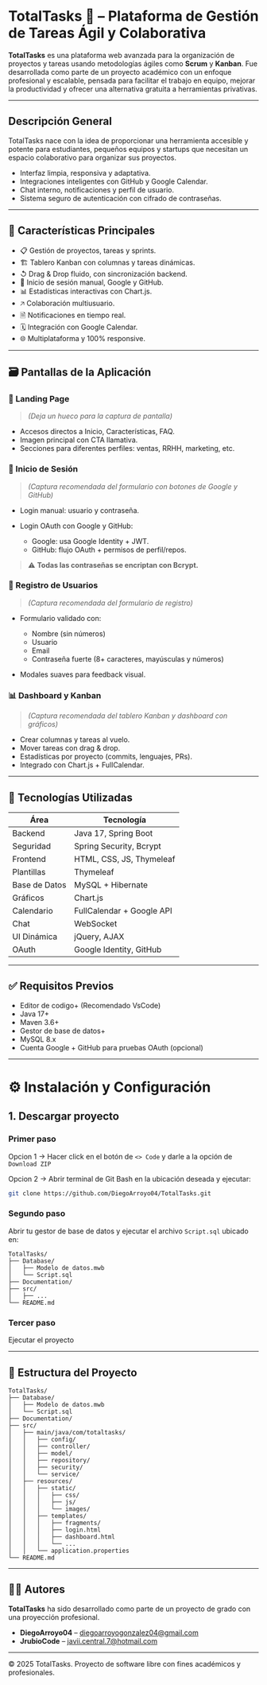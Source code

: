 # TotalTasks 🧩️ – Plataforma de Gestión de Tareas Ágil y Colaborativa

**TotalTasks** es una plataforma web avanzada para la organización de proyectos y tareas usando metodologías ágiles como **Scrum** y **Kanban**. Fue desarrollada como parte de un proyecto académico con un enfoque profesional y escalable, pensada para facilitar el trabajo en equipo, mejorar la productividad y ofrecer una alternativa gratuita a herramientas privativas.

---

## Descripción General

TotalTasks nace con la idea de proporcionar una herramienta accesible y potente para estudiantes, pequeños equipos y startups que necesitan un espacio colaborativo para organizar sus proyectos.

* Interfaz limpia, responsiva y adaptativa.
* Integraciones inteligentes con GitHub y Google Calendar.
* Chat interno, notificaciones y perfil de usuario.
* Sistema seguro de autenticación con cifrado de contraseñas.

---

## 🚀 Características Principales

* 📋 Gestión de proyectos, tareas y sprints.
* 🏗️ Tablero Kanban con columnas y tareas dinámicas.
* ↺ Drag & Drop fluido, con sincronización backend.
* 🔐 Inicio de sesión manual, Google y GitHub.
* 📊 Estadísticas interactivas con Chart.js.
* 🡥 Colaboración multiusuario.
* 🗎️ Notificaciones en tiempo real.
* 🗓️ Integración con Google Calendar.
* 🌐 Multiplataforma y 100% responsive.

---

## 🗃️ Pantallas de la Aplicación

### 🎨 Landing Page

> *(Deja un hueco para la captura de pantalla)*

* Accesos directos a Inicio, Características, FAQ.
* Imagen principal con CTA llamativa.
* Secciones para diferentes perfiles: ventas, RRHH, marketing, etc.

### 🔑 Inicio de Sesión

> *(Captura recomendada del formulario con botones de Google y GitHub)*

* Login manual: usuario y contraseña.
* Login OAuth con Google y GitHub:

  * Google: usa Google Identity + JWT.
  * GitHub: flujo OAuth + permisos de perfil/repos.

> ⚠️ **Todas las contraseñas se encriptan con Bcrypt.**

### 📅 Registro de Usuarios

> *(Captura recomendada del formulario de registro)*

* Formulario validado con:

  * Nombre (sin números)
  * Usuario
  * Email
  * Contraseña fuerte (8+ caracteres, mayúsculas y números)
* Modales suaves para feedback visual.

### 📊 Dashboard y Kanban

> *(Captura recomendada del tablero Kanban y dashboard con gráficos)*

* Crear columnas y tareas al vuelo.
* Mover tareas con drag & drop.
* Estadísticas por proyecto (commits, lenguajes, PRs).
* Integrado con Chart.js + FullCalendar.

---

## 🧠 Tecnologías Utilizadas

| Área          | Tecnología                |
| ------------- | ------------------------- |
| Backend       | Java 17, Spring Boot      |
| Seguridad     | Spring Security, Bcrypt   |
| Frontend      | HTML, CSS, JS, Thymeleaf  |
| Plantillas    | Thymeleaf                 |
| Base de Datos | MySQL + Hibernate         |
| Gráficos      | Chart.js                  |
| Calendario    | FullCalendar + Google API |
| Chat          | WebSocket                 |
| UI Dinámica   | jQuery, AJAX              |
| OAuth         | Google Identity, GitHub   |

---

## ✅ Requisitos Previos

* Editor de codigo+ (Recomendado VsCode)
* Java 17+
* Maven 3.6+
* Gestor de base de datos+
* MySQL 8.x
* Cuenta Google + GitHub para pruebas OAuth (opcional)

---

# ⚙️ Instalación y Configuración

## 1. Descargar proyecto

### Primer paso

Opcion 1 -> Hacer click en el botón de `<> Code` y darle a la opción de `Download ZIP`

Opcion 2 -> Abrir terminal de Git Bash en la ubicación deseada y ejecutar:

```bash
git clone https://github.com/DiegoArroyo04/TotalTasks.git
```

### Segundo paso

Abrir tu gestor de base de datos y ejecutar el archivo `Script.sql` ubicado en:

```text
TotalTasks/
├── Database/
│   ├── Modelo de datos.mwb
│   └── Script.sql
├── Documentation/
├── src/
│   ├── ...
└── README.md
```

### Tercer paso

Ejecutar el proyecto

---

## 📂 Estructura del Proyecto

```text
TotalTasks/
├── Database/
│   ├── Modelo de datos.mwb
│   └── Script.sql
├── Documentation/
├── src/
│   ├── main/java/com/totaltasks/
│   │   ├── config/
│   │   ├── controller/
│   │   ├── model/
│   │   ├── repository/
│   │   ├── security/
│   │   └── service/
│   ├── resources/
│   │   ├── static/
│   │   │   ├── css/
│   │   │   ├── js/
│   │   │   └── images/
│   │   ├── templates/
│   │   │   ├── fragments/
│   │   │   ├── login.html
│   │   │   ├── dashboard.html
│   │   │   └── ...
│   │   └── application.properties
└── README.md
```

---

## 👨‍💼 Autores

**TotalTasks** ha sido desarrollado como parte de un proyecto de grado con una proyección profesional.

* **DiegoArroyo04** – [diegoarroyogonzalez04@gmail.com](mailto:diegoarroyogonzalez04@gmail.com)
* **JrubioCode** – [javii.central.7@hotmail.com](mailto:javii.central.7@hotmail.com)

---

© 2025 TotalTasks. Proyecto de software libre con fines académicos y profesionales.
